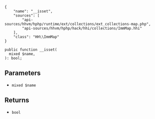 ``` yamlmeta
{
    "name": "__isset",
    "sources": [
        "api-sources/hhvm/hphp/runtime/ext/collections/ext_collections-map.php",
        "api-sources/hhvm/hphp/hack/hhi/collections/ImmMap.hhi"
    ],
    "class": "HH\\ImmMap"
}
```




``` Hack
public function __isset(
  mixed $name,
): bool;
```




## Parameters




+ ` mixed $name `




## Returns




* ` bool `
<!-- HHAPIDOC -->
